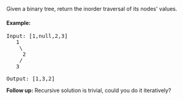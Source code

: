Given a binary tree, return the inorder traversal of its nodes' values.

#### Example:
<pre>
Input: [1,null,2,3]
   1
    \
     2
    /
   3

Output: [1,3,2]
</pre>

**Follow up:** Recursive solution is trivial, could you do it iteratively?
